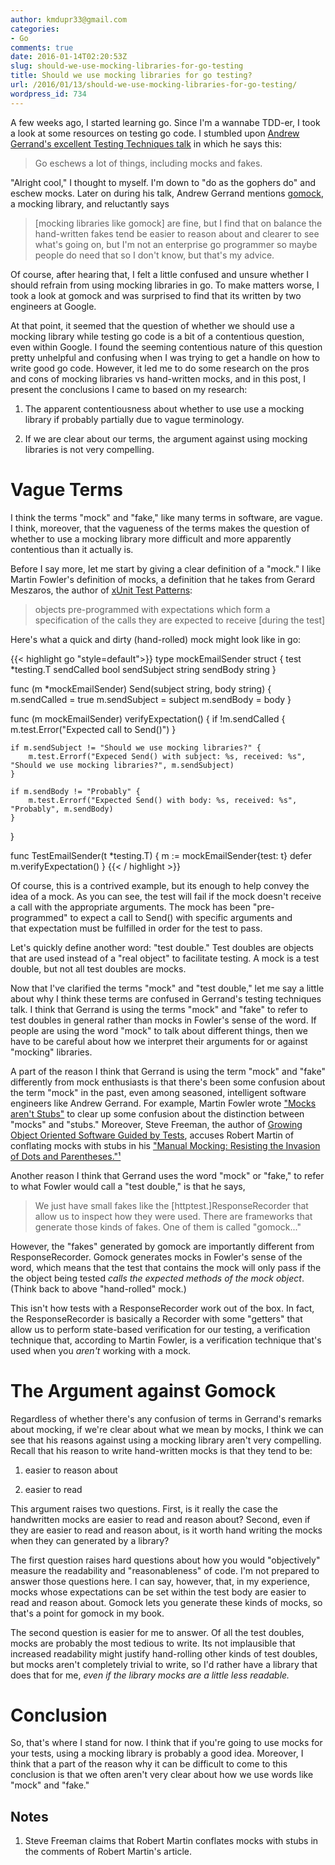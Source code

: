 ```yaml
---
author: kmdupr33@gmail.com
categories:
- Go
comments: true
date: 2016-01-14T02:20:53Z
slug: should-we-use-mocking-libraries-for-go-testing
title: Should we use mocking libraries for go testing?
url: /2016/01/13/should-we-use-mocking-libraries-for-go-testing/
wordpress_id: 734
---
```


A few weeks ago, I started learning go. Since I'm a wannabe TDD-er, I took a look at some resources on testing go code. I stumbled upon [Andrew Gerrand's excellent Testing Techniques talk](https://talks.golang.org/2014/testing.slide#1) in which he says this:


<blockquote>Go eschews a lot of things, including mocks and fakes.</blockquote>


"Alright cool," I thought to myself. I'm down to "do as the gophers do" and eschew mocks. Later on during his talk, Andrew Gerrand mentions [gomock](https://github.com/golang/mock), a mocking library, and reluctantly says


<blockquote>[mocking libraries like gomock] are fine, but I find that on balance the hand-written fakes tend be easier to reason about and clearer to see what's going on, but I'm not an enterprise go programmer so maybe people do need that so I don't know, but that's my advice.</blockquote>


Of course, after hearing that, I felt a little confused and unsure whether I should refrain from using mocking libraries in go. To make matters worse, I took a look at gomock and was surprised to find that its written by two engineers at Google.

At that point, it seemed that the question of whether we should use a mocking library while testing go code is a bit of a contentious question, even within Google. I found the seeming contentious nature of this question pretty unhelpful and confusing when I was trying to get a handle on how to write good go code. However, it led me to do some research on the pros and cons of mocking libraries vs hand-written mocks, and in this post, I present the conclusions I came to based on my research:

1. The apparent contentiousness about whether to use use a mocking library if probably partially due to vague terminology.

2. If we are clear about our terms, the argument against using mocking libraries is not very compelling.

<!--more-->


# Vague Terms


I think the terms "mock" and "fake," like many terms in software, are vague. I think, moreover, that the vagueness of the terms makes the question of whether to use a mocking library more difficult and more apparently contentious than it actually is.

Before I say more, let me start by giving a clear definition of a "mock." I like Martin Fowler's definition of mocks, a definition that he takes from Gerard Meszaros, the author of [xUnit Test Patterns](http://www.amazon.com/xUnit-Test-Patterns-Refactoring-Code/dp/0131495054):


<blockquote>objects pre-programmed with expectations which form a specification of the calls they are expected to receive [during the test]</blockquote>


Here's what a quick and dirty (hand-rolled) mock might look like in go:


{{< highlight go "style=default">}}
type mockEmailSender struct {
	test        *testing.T
	sendCalled  bool
	sendSubject string
	sendBody    string
}

func (m *mockEmailSender) Send(subject string, body string) {
	m.sendCalled = true
	m.sendSubject = subject
	m.sendBody = body
}

func (m mockEmailSender) verifyExpectation() {
	if !m.sendCalled {
		m.test.Error("Expected call to Send()")
	}

	if m.sendSubject != "Should we use mocking libraries?" {
		m.test.Errorf("Expeced Send() with subject: %s, received: %s", "Should we use mocking libraries?", m.sendSubject)
	}

	if m.sendBody != "Probably" {
		m.test.Errorf("Expected Send() with body: %s, received: %s", "Probably", m.sendBody)
	}

}

func TestEmailSender(t *testing.T) {
	m := mockEmailSender{test: t}
	defer m.verifyExpectation()
}
{{< / highlight >}}

Of course, this is a contrived example, but its enough to help convey the idea of a mock. As you can see, the test will fail if the mock doesn't receive a call with the appropriate arguments. The mock has been "pre-programmed" to expect a call to Send() with specific arguments and that expectation must be fulfilled in order for the test to pass.

Let's quickly define another word: "test double." Test doubles are objects that are used instead of a "real object" to facilitate testing. A mock is a test double, but not all test doubles are mocks.

Now that I've clarified the terms "mock" and "test double," let me say a little about why I think these terms are confused in Gerrand's testing techniques talk. I think that Gerrand is using the terms "mock" and "fake" to refer to test doubles in general rather than mocks in Fowler's sense of the word. If people are using the word "mock" to talk about different things, then we have to be careful about how we interpret their arguments for or against "mocking" libraries.

A part of the reason I think that Gerrand is using the term "mock" and "fake" differently from mock enthusiasts is that there's been some confusion about the term "mock" in the past, even among seasoned, intelligent software engineers like Andrew Gerrand. For example, Martin Fowler wrote ["Mocks aren't Stubs"](http://martinfowler.com/articles/mocksArentStubs.html) to clear up some confusion about the distinction between "mocks" and "stubs." Moreover, Steve Freeman, the author of [Growing Object Oriented Software Guided by Tests](http://www.amazon.com/Growing-Object-Oriented-Software-Guided-Tests/dp/0321503627), accuses Robert Martin of conflating mocks with stubs in his ["Manual Mocking: Resisting the Invasion of Dots and Parentheses."¹](https://sites.google.com/site/unclebobconsultingllc/blogs-by-robert-martin/manual-mocking-resisting-the-invasion-of-dots-and-parentheses)

Another reason I think that Gerrand uses the word "mock" or "fake," to refer to what Fowler would call a "test double," is that he says,


<blockquote>We just have small fakes like the [httptest.]ResponseRecorder that allow us to inspect how they were used. There are frameworks that generate those kinds of fakes. One of them is called "gomock..."</blockquote>


However, the "fakes" generated by gomock are importantly different from ResponseRecorder. Gomock generates mocks in Fowler's sense of the word, which means that the test that contains the mock will only pass if the the object being tested _calls the expected methods of the mock object_. (Think back to above "hand-rolled" mock.)

This isn't how tests with a ResponseRecorder work out of the box. In fact, the ResponseRecorder is basically a Recorder with some "getters" that allow us to perform state-based verification for our testing, a verification technique that, according to Martin Fowler, is a verification technique that's used when you _aren't_ working with a mock.


# The Argument against Gomock


Regardless of whether there's any confusion of terms in Gerrand's remarks about mocking, if we're clear about what we mean by mocks, I think we can see that his reasons against using a mocking library aren't very compelling. Recall that his reason to write hand-written mocks is that they tend to be:




  1. easier to reason about


  2. easier to read


This argument raises two questions. First, is it really the case the handwritten mocks are easier to read and reason about? Second, even if they are easier to read and reason about, is it worth hand writing the mocks when they can generated by a library?

The first question raises hard questions about how you would "objectively" measure the readability and "reasonableness" of code. I'm not prepared to answer those questions here. I can say, however, that, in my experience, mocks whose expectations can be set within the test body are easier to read and reason about. Gomock lets you generate these kinds of mocks, so that's a point for gomock in my book.

The second question is easier for me to answer. Of all the test doubles, mocks are probably the most tedious to write. Its not implausible that increased readability might justify hand-rolling other kinds of test doubles, but mocks aren't completely trivial to write, so I'd rather have a library that does that for me, _even if the library mocks are a little less readable._


# Conclusion


So, that's where I stand for now. I think that if you're going to use mocks for your tests, using a mocking library is probably a good idea. Moreover, I think that a part of the reason why it can be difficult to come to this conclusion is that we often aren't very clear about how we use words like "mock" and "fake."


## Notes






  1. Steve Freeman claims that Robert Martin conflates mocks with stubs in the comments of Robert Martin's article.
